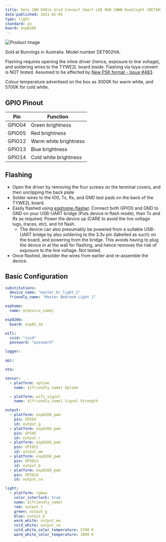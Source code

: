 ```yaml
---
title: Deta 10W 940lm Grid Connect Smart LED RGB CWWW Downlight (DET902HA)
date-published: 2021-02-05
type: light
standard: au
board: esp8266
---
```


![Product Image](/Deta-10W-940lm-Grid-Connect-Smart-LED-Downlight.jpg "Product Image")

Sold at Bunnings in Australia. Model number DET902HA.

Flashing requires opening the inline driver (hence, exposure to line voltage), and soldering wires to the TYWE2L board inside.
Flashing via tuya-convert is NOT tested. Assumed to be affected by [New PSK format - Issue #483](https://github.com/ct-Open-Source/tuya-convert/issues/483).

Colour temperature advertised on the box as 3000K for warm white, and 5700K for cold white.

## GPIO Pinout

| Pin    | Function              |
| ------ | --------------------- |
| GPIO04 | Green brightness      |
| GPIO05 | Red brightness        |
| GPIO12 | Warm white brightness |
| GPIO13 | Blue brightness       |
| GPIO14 | Cold white brightness |

## Flashing

- Open the driver by removing the four screws on the terminal covers, and then unclipping the back plate
- Solder wires to the IO0, Tx, Rx, and GND test pads on the back of the TYWE2L board.
- Easily flashed using [esphome-flasher](https://github.com/esphome/esphome-flasher). Connect both GPIO0 and GND to GND on your USB-UART bridge (Puts device in flash mode), then Tx and Rx as required. Power the device up (CARE to avoid the live voltage lugs, traces, etc), and hit flash.
  - The device can also presumably be powered from a suitable USB-UART bridge by also soldering to the 3.3v pin (labelled as such) on the board, and powering from the bridge. This avoids having to plug the device in at the wall for flashing, and hence removes the risk of exposure to the line voltage. Not tested.
- Once flashed, desolder the wires from earlier and re-assemble the device.

## Basic Configuration

```yaml
substitutions:
  device_name: "master_br_light_1"
  friendly_name: "Master Bedroom Light 1"

esphome:
  name: ${device_name}

esp8266:
  board: esp01_1m

wifi:
  ssid: "ssid"
  password: "password"

logger:

api:

ota:

sensor:
  - platform: uptime
    name: ${friendly_name} Uptime

  - platform: wifi_signal
    name: ${friendly_name} Signal Strength

output:
  - platform: esp8266_pwm
    pin: GPIO4
    id: output_g
  - platform: esp8266_pwm
    pin: GPIO5
    id: output_r
  - platform: esp8266_pwm
    pin: GPIO12
    id: output_ww
  - platform: esp8266_pwm
    pin: GPIO13
    id: output_b
  - platform: esp8266_pwm
    pin: GPIO14
    id: output_cw

light:
  - platform: rgbww
    color_interlock: true
    name: ${friendly_name}
    red: output_r
    green: output_g
    blue: output_b
    warm_white: output_ww
    cold_white: output_cw
    cold_white_color_temperature: 5700 K
    warm_white_color_temperature: 3000 K
```
